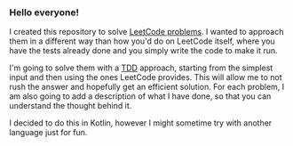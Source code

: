 ### Hello everyone!

I created this repository to solve [LeetCode problems](https://leetcode.com/problemset/). I wanted to approach them in a different way than how you'd do
on LeetCode itself, where you have the tests already done and you simply write the code to make it run.

I'm going to solve them with a [TDD](https://martinfowler.com/bliki/TestDrivenDevelopment.html) approach, starting from
the simplest input and then using the ones LeetCode provides. This will allow me to not rush the answer and hopefully
get an efficient solution. For each problem, I am also going to add a description of what I have done, so that you can
understand the thought behind it.

I decided to do this in Kotlin, however I might sometime try with another language just for fun.